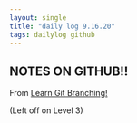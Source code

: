 ```yaml
---
layout: single
title: "daily log 9.16.20"
tags: dailylog github
---
```


## NOTES ON GITHUB!!

From [Learn Git Branching!](https://learngitbranching.js.org/)

(Left off on Level 3)
